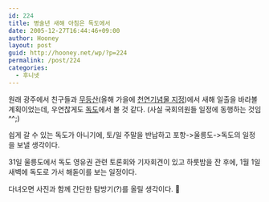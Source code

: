 ```yaml
---
id: 224
title: 병술년 새해 아침은 독도에서
date: 2005-12-27T16:44:46+09:00
author: Hooney
layout: post
guid: http://hooney.net/wp/?p=224
permalink: /post/224
categories:
  - 후니넷
---
```

원래 광주에서 친구들과 [무등산](http://visit.gwangju.kr/phps/menu/menu.php?S=S01&M=020101010000)(올해 가을에 [천연기념물 지정](http://kr.leports.yahoo.com/MOUNT/news/news_view.html?articleid=20051214104253612b3))에서 새해 일출을 바라볼 계획이었는데, 우연찮게도 [독도](http://www.cybertokdo.com/new-design/html/cybertokdo.html)에서 볼 것 같다. (사실 국회의원들 일정에 동행하는 것임 ^^;)

쉽게 갈 수 있는 독도가 아니기에, 토/일 주말을 반납하고 포항->울릉도->독도의 일정을 보낼 생각이다.

31일 울릉도에서 독도 영유권 관련 토론회와 기자회견이 있고 하룻밤을 잔 후에, 1월 1일 새벽에 독도로 가서 해돋이를 보는 일정이다.

다녀오면 사진과 함께 간단한 탐방기(?)를 올릴 생각이다. 🙂